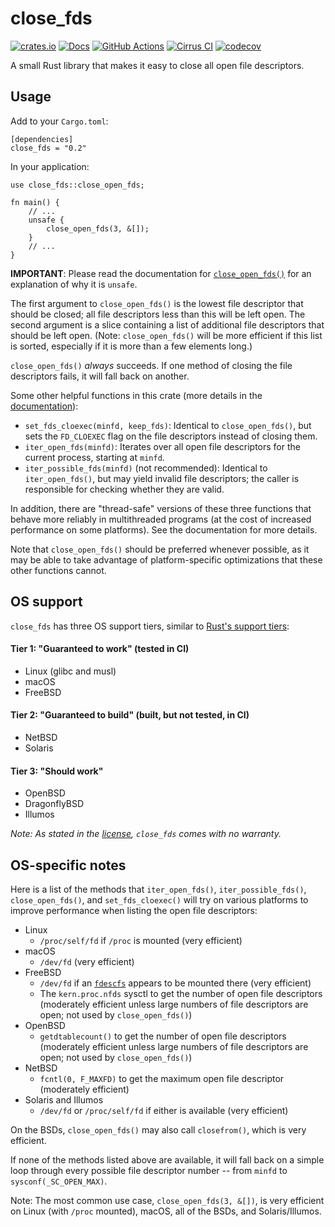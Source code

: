 # close_fds

[![crates.io](https://img.shields.io/crates/v/close_fds.svg)](https://crates.io/crates/close_fds)
[![Docs](https://docs.rs/close_fds/badge.svg)](https://docs.rs/close_fds)
[![GitHub Actions](https://github.com/cptpcrd/close_fds/workflows/CI/badge.svg?branch=master&event=push)](https://github.com/cptpcrd/close_fds/actions?query=workflow%3ACI+branch%3Amaster+event%3Apush)
[![Cirrus CI](https://api.cirrus-ci.com/github/cptpcrd/close_fds.svg?branch=master)](https://cirrus-ci.com/github/cptpcrd/close_fds)
[![codecov](https://codecov.io/gh/cptpcrd/close_fds/branch/master/graph/badge.svg)](https://codecov.io/gh/cptpcrd/close_fds)

A small Rust library that makes it easy to close all open file descriptors.

## Usage

Add to your `Cargo.toml`:

```
[dependencies]
close_fds = "0.2"
```

In your application:

```
use close_fds::close_open_fds;

fn main() {
    // ...
    unsafe {
        close_open_fds(3, &[]);
    }
    // ...
}
```

**IMPORTANT**: Please read the documentation for [`close_open_fds()`](http://docs.rs/close_fds/latest/close_fds/fn.close_open_fds.html) for an explanation of why it is `unsafe`.

The first argument to `close_open_fds()` is the lowest file descriptor that should be closed; all file descriptors less than this will be left open. The second argument is a slice containing a list of additional file descriptors that should be left open. (Note: `close_open_fds()` will be more efficient if this list is sorted, especially if it is more than a few elements long.)

`close_open_fds()` *always* succeeds. If one method of closing the file descriptors fails, it will fall back on another.

Some other helpful functions in this crate (more details in the [documentation](http://docs.rs/close_fds/latest)):

- `set_fds_cloexec(minfd, keep_fds)`: Identical to `close_open_fds()`, but sets the `FD_CLOEXEC` flag on the file descriptors instead of closing them.
- `iter_open_fds(minfd)`: Iterates over all open file descriptors for the current process, starting at `minfd`.
- `iter_possible_fds(minfd)` (not recommended): Identical to `iter_open_fds()`, but may yield invalid file descriptors; the caller is responsible for checking whether they are valid.

In addition, there are "thread-safe" versions of these three functions that behave more reliably in multithreaded programs (at the cost of increased performance on some platforms). See the documentation for more details.

Note that `close_open_fds()` should be preferred whenever possible, as it may be able to take advantage of platform-specific optimizations that these other functions cannot.

## OS support

`close_fds` has three OS support tiers, similar to [Rust's support tiers](https://forge.rust-lang.org/release/platform-support.html):

#### Tier 1: "Guaranteed to work" (tested in CI)

- Linux (glibc and musl)
- macOS
- FreeBSD

#### Tier 2: "Guaranteed to build"  (built, but not tested, in CI)

- NetBSD
- Solaris

#### Tier 3: "Should work"

- OpenBSD
- DragonflyBSD
- Illumos

*Note: As stated in the [license](LICENSE), `close_fds` comes with no warranty.*


## OS-specific notes

Here is a list of the methods that `iter_open_fds()`, `iter_possible_fds()`, `close_open_fds()`, and `set_fds_cloexec()` will try on various platforms to improve performance when listing the open file descriptors:

- Linux
    - `/proc/self/fd` if `/proc` is mounted (very efficient)
- macOS
    - `/dev/fd` (very efficient)
- FreeBSD
    - `/dev/fd` if an [`fdescfs`](https://www.freebsd.org/cgi/man.cgi?query=fdescfs) appears to be mounted there (very efficient)
    - The `kern.proc.nfds` sysctl to get the number of open file descriptors (moderately efficient unless large numbers of file descriptors are open; not used by `close_open_fds()`)
- OpenBSD
    - `getdtablecount()` to get the number of open file descriptors (moderately efficient unless large numbers of file descriptors are open; not used by `close_open_fds()`)
- NetBSD
    - `fcntl(0, F_MAXFD)` to get the maximum open file descriptor (moderately efficient)
- Solaris and Illumos
    - `/dev/fd` or `/proc/self/fd` if either is available (very efficient)

On the BSDs, `close_open_fds()` may also call `closefrom()`, which is very efficient.

If none of the methods listed above are available, it will fall back on a simple loop through every possible file descriptor number -- from `minfd` to `sysconf(_SC_OPEN_MAX)`.

Note: The most common use case, `close_open_fds(3, &[])`, is very efficient on Linux (with `/proc` mounted), macOS, all of the BSDs, and Solaris/Illumos.
